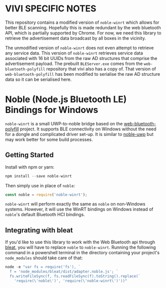 # VIVI SPECIFIC NOTES

This repository contains a modified version of `noble-winrt` which allows for better BLE scanning. Hopefully this is made redundant by the web bluetooth API, which is partially supported by Chrome. For now, we need this library to retrieve the advertisement data broadcast by all boxes in the vicinity.

The unmodified version of `noble-winrt` does not even attempt to retrieve any service data. This version of `noble-winrt` retrieves service data associated with 16 bit UUIDs from the raw AD structures that comprise the advertisement payload. The prebuilt `BLEServer.exe` comes from the `web-bluetooth-polyfill` repository that vivi also has a copy of. That version of `web-bluetooth-polyfill` has been modified to serialise the raw AD structure data so it can be serialised here.

# Noble (Node.js Bluetooth LE) Bindings for Windows

`noble-winrt` is a small UWP-to-noble bridge based on the [web-bluetooth-polyfill](https://github.com/urish/web-bluetooth-polyfill) project. It supports BLE connectivity on Windows without the need for a dongle and complicated driver set-up. It is similar to [noble-uwp](https://github.com/jasongin/noble-uwp) but may work better for some build processes. 


## Getting Started

Install with npm or yarn:
```javascript
npm install --save noble-winrt
```
Then simply use in place of `noble`:
```javascript
const noble = require('noble-winrt');
```

`noble-winrt` will perform exactly the same as `noble` on non-Windows systems. However, it will use the WinRT bindings on Windows instead of `noble`'s default Bluetooth HCI bindings.

## Integrating with bleat

If you'd like to use this library to work with the Web Bluetooth api through [bleat](https://github.com/thegecko/bleat), you will have to replace `noble` to `noble-winrt`. Running the following command in a powershell terminal in the directory containing your project's `node_modules` should take care of that:

```powershell
node -e "var fs = require('fs'), `
  f = 'node_modules/bleat/dist/adapter.noble.js'; `
  fs.writeFileSync(f, fs.readFileSync(f).toString().replace(`
    'require(\'noble\')', 'require(\'noble-winrt\')'))"
```
